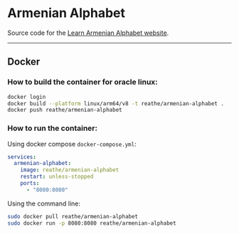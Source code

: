 # Armenian Alphabet
Source code for the [Learn Armenian Alphabet website](https://hay.rafserver.com).

---
## Docker
### How to build the container for oracle linux:

```bash
docker login
docker build --platform linux/arm64/v8 -t reathe/armenian-alphabet .
docker push reathe/armenian-alphabet
```

### How to run the container:

Using docker compose `docker-compose.yml`:
```yml
services:
  armenian-alphabet:
    image: reathe/armenian-alphabet
    restart: unless-stopped
    ports:
      - "8080:8080"
```

Using the command line: 
```bash
sudo docker pull reathe/armenian-alphabet
sudo docker run -p 8080:8080 reathe/armenian-alphabet
```
